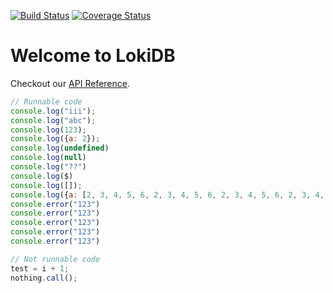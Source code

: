 [![Build Status](https://travis-ci.org/LokiJS-Forge/LokiDB.svg?branch=master)](https://travis-ci.org/LokiJS-Forge/LokiDB)
[![Coverage Status](https://coveralls.io/repos/github/LokiJS-Forge/LokiDB/badge.svg?branch=master)](https://coveralls.io/github/LokiJS-Forge/LokiDB?branch=master)

# Welcome to LokiDB


Checkout our [API Reference](api/index.html).

```javascript
// Runnable code
console.log("iii");
console.log("abc");
console.log(123);
console.log({a: 2});
console.log(undefined)
console.log(null)
console.log("??")
console.log($)
console.log([]);
console.log({a: [2, 3, 4, 5, 6, 2, 3, 4, 5, 6, 2, 3, 4, 5, 6, 2, 3, 4, 5, 6, 2, 3, 4, 5, 6, 2, 3, 4, 5, 6, 2, 3, 4, 5, 6, 2, 3, 4, 5, 6, 2, 3, 4, 5, 6,2, 3, 4, 5, 6, 2, 3, 4, 5, 6, 2, 3, 4, 5, 6, 2, 3, 4, 5, 6, 2, 3, 4, 5, 6, 2, 3, 4, 5, 6]});
console.error("123")
console.error("123")
console.error("123")
console.error("123")
console.error("123")

```

```javascript
// Not runnable code
test = i + 1;
nothing.call();
```
